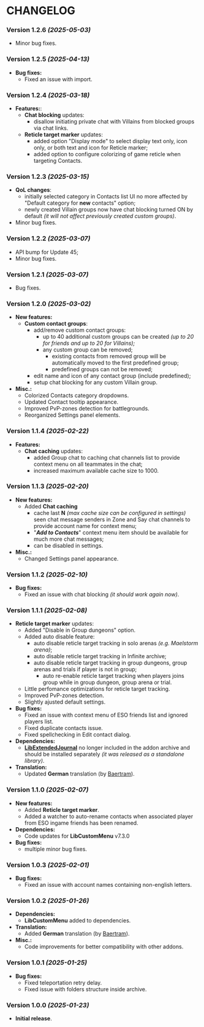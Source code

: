 # CHANGELOG

### Version 1.2.6 *(2025-05-03)*
* Minor bug fixes.

### Version 1.2.5 *(2025-04-13)*
* **Bug fixes:**
  * Fixed an issue with import.

### Version 1.2.4 *(2025-03-18)*
* **Features:**:
  * **Chat blocking** updates:
    * disallow initiating private chat with Villains from blocked groups via chat links.
  * **Reticle target marker** updates:
    * added option "Display mode" to select display text only, icon only, or both text and icon for Reticle marker;
    * added option to configure colorizing of game reticle when targeting Contacts.

### Version 1.2.3 *(2025-03-15)*
* **QoL changes**:
  * initially selected category in Contacts list UI no more affected by "Default category for **__new__** contacts" option;
  * newly created Villain groups now have chat blocking turned ON by default *(it will not affect previously created custom groups)*.
* Minor bug fixes.

### Version 1.2.2 *(2025-03-07)*
* API bump for Update 45;
* Minor bug fixes.

### Version 1.2.1 *(2025-03-07)*
* Bug fixes.

### Version 1.2.0 *(2025-03-02)*
* **New features:**
  * **Custom contact groups**:
    * add/remove custom contact groups:
      * up to 40 additional custom groups can be created *(up to 20 for friends and up to 20 for Villains);*
      * any custom group can be removed;
        * existing contacts from removed group will be automatically moved to the first predefined group;
        * predefined groups can not be removed;
    * edit name and icon of any contact group (include predefined);
    * setup chat blocking for any custom Villain group.
* **Misc.:**
  * Colorized Contacts category dropdowns.
  * Updated Contact tooltip appearance.
  * Improved PvP-zones detection for battlegrounds.
  * Reorganized Settings panel elements.

### Version 1.1.4 *(2025-02-22)*
* **Features:**
  * **Chat caching** updates:
    * added Group chat to caching chat channels list to provide context menu on all teammates in the chat;
    * increased maximum available cache size to 1000.

### Version 1.1.3 *(2025-02-20)*
* **New features:**
  * Added **Chat caching**
    * cache last **N** *(max cache size can be configured in settings)* seen chat message senders in Zone and Say chat channels to provide account name for context menu;
    * "***Add to Contacts***" context menu item should be available for much more chat messages;
    * can be disabled in settings.
* **Misc.:**
  * Changed Settings panel appearance.

### Version 1.1.2 *(2025-02-10)*
* **Bug fixes:**
  * Fixed an issue with chat blocking *(it should work again now)*.

### Version 1.1.1 *(2025-02-08)*
* **Reticle target marker** updates:
  * Added "Disable in Group dungeons" option.
  * Added auto disable feature:
    * auto disable reticle target tracking in solo arenas *(e.g. Maelstorm arena)*;
    * auto disable reticle target tracking in Infinite archive;
    * auto disable reticle target tracking in group dungeons, group arenas and trials if player is not in group;
      * auto re-enable reticle target tracking when players joins group while in group dungeon, group arena or trial.
  * Little perfomance optimizations for reticle target tracking.
  * Improved PvP-zones detection.
  * Slightly ajusted default settings.
* **Bug fixes:**
  * Fixed an issue with context menu of ESO friends list and ignored players list.
  * Fixed duplicate contacts issue.
  * Fixed spellchecking in Edit contact dialog.
* **Dependencies:**
  * **[LibExtendedJournal](https://www.esoui.com/downloads/info4031-LibExtendedJournal.html)** no longer included in the addon archive and should be installed separately *(it was released as a standalone library)*.
* **Translation:**
  * Updated **German** translation (by [Baertram](https://www.esoui.com/forums/member.php?u=2028)).

### Version 1.1.0 *(2025-02-07)*
* **New features:**
  * Added **Reticle target marker**.
  * Added a watcher to auto-rename contacts when associated player from ESO ingame friends has been renamed.
* **Dependencies:**
  * Code updates for **LibCustomMenu** v7.3.0
* **Bug fixes:**
    * multiple minor bug fixes.

### Version 1.0.3 *(2025-02-01)*
* **Bug fixes:**
  * Fixed an issue with account names containing non-english letters.

### Version 1.0.2 *(2025-01-26)*
* **Dependencies:**
  * **LibCustomMenu** added to dependencies.
* **Translation:**
  * Added **German** translation (by [Baertram](https://www.esoui.com/forums/member.php?u=2028)).
* **Misc.:**
  * Code improvements for better compatibility with other addons.

### Version 1.0.1 *(2025-01-25)*
* **Bug fixes:**
  * Fixed teleportation retry delay.
  * Fixed issue with folders structure inside archive.

### Version 1.0.0 *(2025-01-23)*
* **Initial release**.
